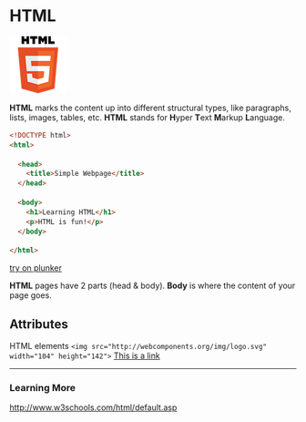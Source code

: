 
# HTML

![HTML5 Logo](images/html5logo.png)

**HTML** marks the content up into different structural types, like paragraphs, lists, images, tables, etc.  **HTML** stands for **H**yper **T**ext **M**arkup **L**anguage.



```html
<!DOCTYPE html>
<html>

  <head>
    <title>Simple Webpage</title>
  </head>

  <body>
    <h1>Learning HTML</h1>
    <p>HTML is fun!</p>
  </body>

</html>
```


[try on plunker](http://plnkr.co/edit/rwtHAvL6VV7VVV0r9tmK?p=preview)


**HTML** pages have 2 parts (head & body).  **Body** is where the content of your page goes.


## Attributes

HTML elements
```<img src="http://webcomponents.org/img/logo.svg" width="104" height="142">```
<a href="http://www.w3schools.com">This is a link</a>





---
### Learning More
http://www.w3schools.com/html/default.asp